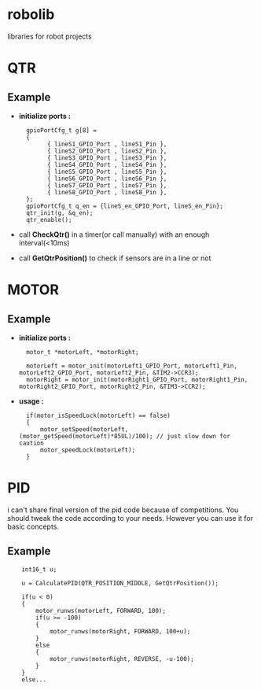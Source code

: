 
# robolib
libraries for robot projects

# QTR

## Example
- **initialize ports :**
	
		gpioPortCfg_t g[8] =
		{
			  { lineS1_GPIO_Port , lineS1_Pin },
			  { lineS2_GPIO_Port , lineS2_Pin },
			  { lineS3_GPIO_Port , lineS3_Pin },
			  { lineS4_GPIO_Port , lineS4_Pin },
			  { lineS5_GPIO_Port , lineS5_Pin },
			  { lineS6_GPIO_Port , lineS6_Pin },
			  { lineS7_GPIO_Port , lineS7_Pin },
			  { lineS8_GPIO_Port , lineS8_Pin },
		};
		gpioPortCfg_t q_en = {lineS_en_GPIO_Port, lineS_en_Pin};
		qtr_init(g, &q_en);
		qtr_enable();
	
- call **CheckQtr()** in a timer(or call manually) with an enough interval(<10ms) 
- call **GetQtrPosition()** to check if sensors are in a line or not
# MOTOR

## Example
- **initialize ports :**

		motor_t *motorLeft, *motorRight;
		
		motorLeft = motor_init(motorLeft1_GPIO_Port, motorLeft1_Pin, motorLeft2_GPIO_Port, motorLeft2_Pin, &TIM2->CCR3);
		motorRight = motor_init(motorRight1_GPIO_Port, motorRight1_Pin, motorRight2_GPIO_Port, motorRight2_Pin, &TIM3->CCR2);
- **usage :**

        if(motor_isSpeedLock(motorLeft) == false)
        {
            motor_setSpeed(motorLeft, (motor_getSpeed(motorLeft)*85UL)/100); // just slow down for caution
            motor_speedLock(motorLeft);
        }
# PID
i can't share final version of the pid code because of competitions. You should tweak the code according to your needs. However you can use it for basic concepts.
## Example
		int16_t u;

		u = CalculatePID(QTR_POSITION_MIDDLE, GetQtrPosition());

		if(u < 0)
		{
			motor_runws(motorLeft, FORWARD, 100);
			if(u >= -100)
			{
				motor_runws(motorRight, FORWARD, 100+u);
			}
			else
			{
				motor_runws(motorRight, REVERSE, -u-100);
			}
		}
		else...
